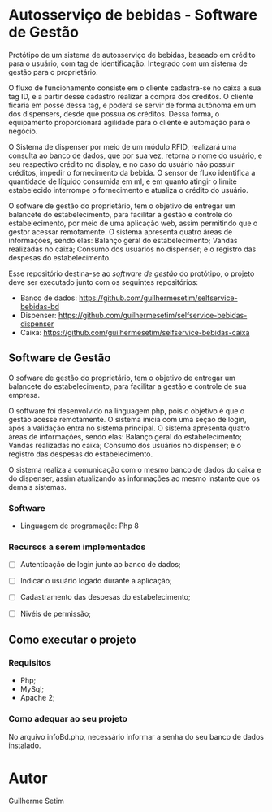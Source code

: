 # Autosserviço de bebidas - Software de Gestão

Protótipo de um sistema de autosserviço de bebidas, baseado em crédito para o usuário, com tag de identificação. Integrado com um sistema de gestão para o proprietário.

O fluxo de funcionamento consiste em o cliente cadastra-se no caixa a sua tag ID, e a partir desse cadastro realizar a compra dos créditos. O cliente ficaria em posse dessa tag, e poderá se servir de forma autônoma em um dos dispensers, desde que possua os créditos. Dessa forma, o equipamento proporcionará agilidade para o cliente e automação para o negócio. 

O Sistema de dispenser por meio de um módulo RFID, realizará uma consulta ao banco de dados, que por sua vez, retorna o nome do usuário, e seu respectivo crédito no display, e no caso do usuário não possuir créditos, impedir o fornecimento da bebida. O sensor de fluxo identifica a quantidade de líquido consumida em ml, e em quanto atingir o limite estabelecido interrompe o fornecimento e atualiza o crédito do usuário.

O sofware de gestão do proprietário, tem o objetivo de entregar um balancete do estabelecimento, para facilitar a gestão e controle do estabelecimento, por meio de uma aplicação web, assim permitindo que o gestor acessar remotamente. O sistema apresenta quatro áreas de informações, sendo elas: Balanço geral do estabelecimento; Vandas realizadas no caixa; Consumo dos usuários no dispenser; e o registro das despesas do estabelecimento. 

Esse repositório destina-se ao *software de gestão* do protótipo, o projeto deve ser executado junto com os seguintes repositórios: 
- Banco de dados: https://github.com/guilhermesetim/selfservice-bebidas-bd
- Dispenser: https://github.com/guilhermesetim/selfservice-bebidas-dispenser
- Caixa: https://github.com/guilhermesetim/selfservice-bebidas-caixa

## Software de Gestão

O sofware de gestão do proprietário, tem o objetivo de entregar um balancete do estabelecimento, para facilitar a gestão e controle de sua empresa.

O software foi desenvolvido na linguagem php, pois o objetivo é que o gestão acesse remotamente. O sistema inicia com uma seção de login, após a validação entra no sistema principal. O sistema apresenta quatro áreas de informações, sendo elas: Balanço geral
do estabelecimento; Vandas realizadas no caixa; Consumo dos usuários no dispenser; e o registro das despesas do estabelecimento.

O sistema realiza a comunicação com o mesmo banco de dados do caixa e do dispenser, assim atualizando as informações ao mesmo instante que os demais sistemas.


### Software
- Linguagem de programação: Php 8

### Recursos a serem implementados
- [ ] Autenticação de login junto ao banco de dados;
- [ ] Indicar o usuário logado durante a aplicação;
- [ ] Cadastramento das despesas do estabelecimento;
- [ ] Nivéis de permissão;


## Como executar o projeto
### Requisitos
- Php;
- MySql;
- Apache 2;


### Como adequar ao seu projeto
No arquivo infoBd.php, necessário informar a senha do seu banco de dados instalado.

# Autor
Guilherme Setim